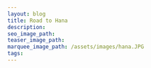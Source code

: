 ```yaml
---
layout: blog
title: Road to Hana
description:
seo_image_path:
teaser_image_path:
marquee_image_path: /assets/images/hana.JPG
tags:
---
```

